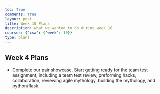 ```yaml
---
toc: True
comments: true
layout: post
title: Week 10 Plans
description: what we wanted to do during week 10
courses: {'csa': {'week': 10}}
type: plans
---
```


## Week 4 Plans
- Complete our pair showcase. Start getting ready for the team test assignment, including a team test review, preforming hacks, collaboration, reviewing agile mythology, building the mythology, and python/flask. 